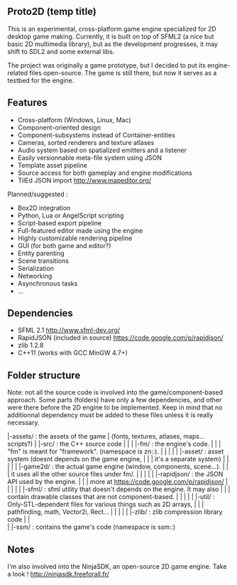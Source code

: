 Proto2D (temp title)
--------------------

This is an experimental, cross-platform game engine specialized for 2D desktop
game making. Currently, it is built on top of SFML2
(a nice but basic 2D multimedia library), but as the development progresses,
it may shift to SDL2 and some external libs.

The project was originally a game prototype, but I decided to put its
engine-related files open-source. The game is still there, but now it serves as
a testbed for the engine.

Features
--------

- Cross-platform (Windows, Linux, Mac)
- Component-oriented design
- Component-subsystems instead of Container-entities
- Cameras, sorted renderers and texture atlases
- Audio system based on spatialized emitters and a listener
- Easily versionnable meta-file system using JSON
- Template asset pipeline
- Source access for both gameplay and engine modifications
- TilEd JSON import http://www.mapeditor.org/

Planned/suggested :

- Box2D integration
- Python, Lua or AngelScript scripting
- Script-based export pipeline
- Full-featured editor made using the engine
- Highly customizable rendering pipeline
- GUI (for both game and editor?)
- Entity parenting
- Scene transitions
- Serialization
- Networking
- Asynchronous tasks
- ...

Dependencies
------------

- SFML 2.1 http://www.sfml-dev.org/
- RapidJSON (included in source) https://code.google.com/p/rapidjson/
- zlib 1.2.8
- C++11 (works with GCC MinGW 4.7+)

Folder structure
----------------

Note: not all the source code is involved into the game/component-based
approach. Some parts (folders) have only a few dependencies,
and other were there before the 2D engine to be implemented. Keep in mind that
no additionnal dependency must be added to these files unless it is really
necessary.

|-assets/      : the assets of the game
|                (fonts, textures, atlases, maps... scripts?)
|
|-src/         : the C++ source code
| |
| |-fm/        : the engine's code.
| | |            "fm" is meant for "framework". (namespace is zn::).
| | |
| | |-asset/   : asset system (doesnt depends on the game engine,
| | |            it's a separate system)
| | |
| | |-game2d/  : the actual game engine (window, components, scene...).
| | |            it uses all the other source files under fm/.
| | |
| | |-rapidjson/ : the JSON API used by the engine.
| | |              more at https://code.google.com/p/rapidjson/
| | |
| | |-sfml/    : sfml utility that doesn't depends on the engine. It may also
| | |            contain drawable classes that are not component-based.
| | |
| | |-util/    : Only-STL-dependent files for various things such as 2D arrays,
| | |            pathfinding, math, Vector2i, Rect...
| | |
| | |-zlib/    : zlib compression library code
| |  
| |-ssm/       : contains the game's code (namespace is ssm::)

Notes
-----

I'm also involved into the NinjaSDK, an open-source 2D game engine.
Take a look ! http://ninjasdk.freeforall.fr/


